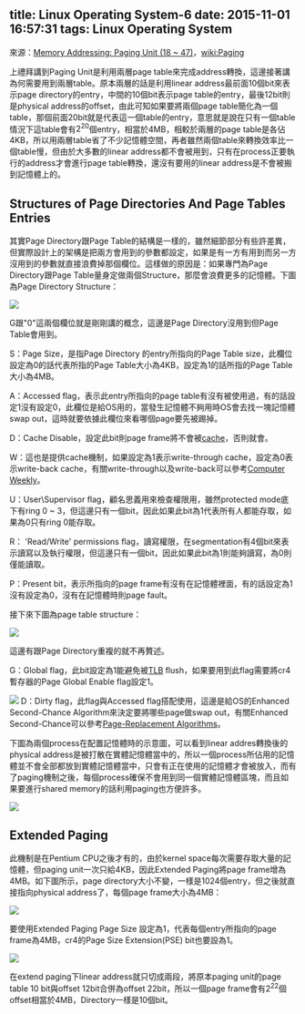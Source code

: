 title: Linux Operating System-6
date: 2015-11-01 16:57:31
tags: Linux Operating System
---
來源：[Memory Addressing: Paging Unit (18 ~ 47)](http://www.csie.ncu.edu.tw/~hsufh/COURSES/FALL2015/linuxLecture_3_9-3.ppt)，[wiki:Paging](http://wiki.osdev.org/Paging)

上禮拜講到Paging Unit是利用兩層page table來完成address轉換，這邊接著講為何需要用到兩層table。原本兩層的話是利用linear address最前面10個bit來表示page directory的entry，中間的10個bit表示page table的entry，最後12bit則是physical address的offset，由此可知如果要將兩個page table簡化為一個table，那個前面20bit就是代表這一個table的entry，意思就是說在只有一個table情況下這table會有$2^{20}$個entry，相當於4MB，相較於兩層的page table是各佔4KB，所以用兩層table省了不少記憶體空間，再者雖然兩個table來轉換效率比一個table慢，但由於大多數的linear address都不會被用到，只有在process正要執行的address才會進行page table轉換，還沒有要用的linear address是不會被搬到記憶體上的。

<h2> Structures of Page Directories And Page Tables Entries </h2>
其實Page Directory跟Page Table的結構是一樣的，雖然細節部分有些許差異，但實際設計上的架構是把兩方會用到的參數都設定，如果是有一方有用到而另一方沒用到的參數就直接浪費掉那個欄位。這樣做的原因是：如果專門為Page Directory跟Page Table量身定做兩個Structure，那麼會浪費更多的記憶體。下圖為Page Directory Structure：

![](/images/page_dir.jpg)

G跟"0"這兩個欄位就是剛剛講的概念，這邊是Page Directory沒用到但Page Table會用到。

S：Page Size，是指Page Directory 的entry所指向的Page Table size，此欄位設定為0的話代表所指的Page Table大小為4KB，設定為1的話所指的Page Table大小為4MB。

A：Accessed flag，表示此entry所指向的page table有沒有被使用過，有的話設定1沒有設定0，此欄位是給OS用的，當發生記憶體不夠用時OS會去找一塊記憶體swap out，這時就要依據此欄位來看哪個page要先被踢掉。

D：Cache Disable，設定此bit則page frame將不會被[cache](http://enginechang.logdown.com/posts/249025-discussion-on-memory-cache)，否則就會。

W：這也是提供cache機制，如果設定為1表示write-through cache，設定為0表示write-back cache，有關write-through以及write-back可以參考[Computer Weekly](http://www.computerweekly.com/feature/Write-through-write-around-write-back-Cache-explained)。

U：User\Supervisor flag，顧名思義用來檢查權限用，雖然protected mode底下有ring 0 ~ 3，但這邊只有一個bit，因此如果此bit為1代表所有人都能存取，如果為0只有ring 0能存取。

R： 'Read/Write' permissions flag，讀寫權限，在segmentation有4個bit來表示讀寫以及執行權限，但這邊只有一個bit，因此如果此bit為1則能夠讀寫，為0則僅能讀取。

P：Present bit，表示所指向的page frame有沒有在記憶體裡面，有的話設定為1沒有設定為0，沒有在記憶體時則page fault。

接下來下圖為page table structure：

![](/images/page_table.jpg)

這邊有跟Page Directory重複的就不再贅述。

G：Global flag，此bit設定為1能避免被[TLB](http://wiki.osdev.org/TLB) flush，如果要用到此flag需要將cr4暫存器的Page Global Enable flag設定1。

![](/images/cr4_PGE.jpg)
D：Dirty flag，此flag與Accessed flag搭配使用，這邊是給OS的Enhanced Second-Chance Algorithm來決定要將哪些page做swap out，有關Enhanced Second-Chance可以參考[Page-Replacement Algorithms](https://www.cs.utah.edu/~mflatt/past-courses/cs5460/lecture10.pdf)。

下圖為兩個process在配置記憶體時的示意圖，可以看到linear addres轉換後的physical address是被打散在實體記憶體當中的，所以一個process所佔用的記憶體並不會全部都放到實體記憶體當中，只會有正在使用的記憶體才會被放入，而有了paging機制之後，每個process確保不會用到同一個實體記憶體區塊，而且如果要進行shared memory的話利用paging也方便許多。

![](/images/memory_vir_phy_layout.jpg)


<h2> Extended Paging </h2>
此機制是在Pentium CPU之後才有的，由於kernel space每次需要存取大量的記憶體，但paging unit一次只給4KB，因此Extended Paging將page frame增為4MB。如下圖所示，page directory大小不變，一樣是1024個entry，但之後就直接指向physical address了，每個page frame大小為4MB：

![](/images/extend_paging.jpg)

要使用Extended Paging Page Size 設定為1，代表每個entry所指向的page frame為4MB，cr4的Page Size Extension(PSE) bit也要設為1。

![](/images/cr4_pse.jpg)

在extend paging下linear address就只切成兩段，將原本paging unit的page table 10 bit與offset 12bit合併為offset 22bit，所以一個page frame會有$2^{22}$個offset相當於4MB，Directory一樣是10個bit。

